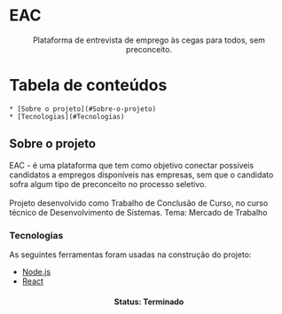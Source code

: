 # EAC

<p align="center">Plataforma de entrevista de emprego às cegas para todos, sem preconceito.</p>

Tabela de conteúdos
==
<!--ts-->
	* [Sobre o projeto](#Sobre-o-projeto)
	* [Tecnologias](#Tecnologias)
<!--te-->

## Sobre o projeto
<p>
	EAC - é uma plataforma que tem como objetivo conectar possíveis candidatos a empregos disponíveis nas empresas, sem que o candidato sofra algum tipo de preconceito no processo seletivo.<br/><br/>
	Projeto desenvolvido como Trabalho de Conclusão de Curso, no curso técnico de Desenvolvimento de Sistemas. Tema: Mercado de Trabalho 
</p>

### Tecnologias

As seguintes ferramentas foram usadas na construção do projeto:

- [Node.js](https://nodejs.org/en/)
- [React](https://pt-br.reactjs.org/)

<h4 align="center">Status: Terminado</h4>
